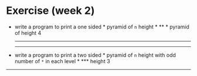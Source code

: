 # Exercise (week 2)

- write a program to print a one sided * pyramid of `n` height
    *
    **   * pyramid of height 4
    ***
    ****

- write a program to print a two sided * pyramid of `n` height with odd number of `*` in each level
  *
 ***  height 3
*****
